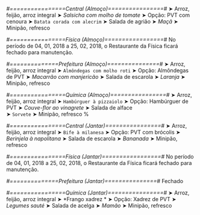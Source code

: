 
*#================Central (Almoço)================#*
➤ Arroz, feijão, arroz integral
➤ *Salsicha com molho de tomate*
➤ Opção: PVT com cenoura
➤ `Batata corada com alecrim`
➤ Salada de agrião
➤ *Maçã*
➤ Minipão, refresco

*#================Física (Almoço)=================#*
No período de 04, 01, 2018 a 25, 02, 2018, o Restaurante da Física ficará fechado para manutenção.

*#==============Prefeitura (Almoço)===============#*
➤ Arroz, feijão, arroz integral 
➤ `Almôndegas com molho roti`
➤ Opção: Almôndegas de PVT
➤ *Macarrão com manjericão*
➤ Salada de escarola
➤ *Laranja*
➤ Minipão, refresco 

*#================Química (Almoço)================#*
➤ Arroz, feijão, arroz integral
➤ `Hambúrguer à pizzaiolo`
➤ Opção: Hambúrguer de PVT 
➤ *Couve-flor ao vinagrete*
➤ Salada de alface                             
➤ `Sorvete`
➤ Minipão, refresco
%

*#================Central (Jantar)================#*
➤ Arroz, feijão, arroz integral
➤ `Bife à milanesa`
➤ Opção: PVT com brócolis
➤ *Berinjela à napolitana*
➤ Salada de escarola
➤ *Bananada*
➤ Minipão, refresco

*#================Física (Jantar)=================#*
No período de 04, 01, 2018 a 25, 02, 2018, o Restaurante da Física ficará fechado para manutenção.

*#==============Prefeitura (Jantar)===============#*
Fechado

*#================Química (Jantar)================#*
➤ Arroz, feijão, arroz integral
➤ *Frango xadrez *
➤ Opção: Xadrez de PVT 
➤ *Legumes sauté*
➤ Salada de acelga 
➤ *Mamão*
➤ Minipão, refresco
